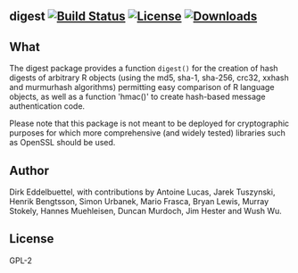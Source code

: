## digest [![Build Status](https://travis-ci.org/eddelbuettel/digest.svg)](https://travis-ci.org/eddelbuettel/digest) [![License](http://img.shields.io/badge/license-GPL-2-brightgreen.svg?style=flat)](http://www.gnu.org/licenses/gpl-2.0.html) [![Downloads](http://cranlogs.r-pkg.org/badges/digest?color=brightgreen)](http://cran.rstudio.com/package=digest)

## What

The digest package provides a function `digest()` for the 
creation of hash digests of arbitrary R objects (using the md5, sha-1, 
sha-256, crc32, xxhash and murmurhash algorithms) permitting easy comparison
of R language objects, as well as a function 'hmac()' to create hash-based
message authentication code.

Please note that this package is not meant to be deployed for 
cryptographic purposes for which more comprehensive (and widely 
tested) libraries such as OpenSSL should be used.

## Author

Dirk Eddelbuettel, with contributions by Antoine Lucas, Jarek Tuszynski,
Henrik Bengtsson, Simon Urbanek, Mario Frasca, Bryan Lewis, Murray Stokely,
Hannes Muehleisen, Duncan Murdoch, Jim Hester and Wush Wu.

## License

GPL-2

